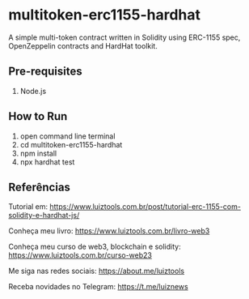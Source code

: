 # multitoken-erc1155-hardhat

A simple multi-token contract written in Solidity using ERC-1155 spec, OpenZeppelin contracts and HardHat toolkit.

## Pre-requisites

1. Node.js

## How to Run

1. open command line terminal
2. cd multitoken-erc1155-hardhat
3. npm install
4. npx hardhat test

## Referências

Tutorial em: https://www.luiztools.com.br/post/tutorial-erc-1155-com-solidity-e-hardhat-js/

Conheça meu livro: https://www.luiztools.com.br/livro-web3

Conheça meu curso de web3, blockchain e solidity: https://www.luiztools.com.br/curso-web23

Me siga nas redes sociais: https://about.me/luiztools

Receba novidades no Telegram: https://t.me/luiznews